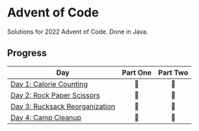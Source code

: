 # Advent of Code

Solutions for 2022 Advent of Code. Done in Java.

## Progress
| Day  | Part One | Part Two | 
|---|:---:|:---:|
| [Day 1: Calorie Counting](https://adventofcode.com/2022/day/1)| 🌟 | 🌟 |
| [Day 2: Rock Paper Scissors](https://adventofcode.com/2022/day/2)| 🌟 | 🌟 |
| [Day 3: Rucksack Reorganization](https://adventofcode.com/2022/day/3)| 🌟 | 🌟 |
| [Day 4: Camp Cleanup](https://adventofcode.com/2022/day/4)| 🌟 | 🌟 |
